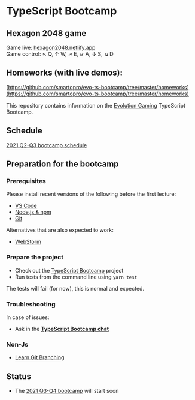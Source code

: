 # TypeScript Bootcamp

## Hexagon 2048 game

Game live: [hexagon2048.netlify.app](http://hexagon2048.netlify.app)<br/>
Game control: ↖ Q, ↑ W, ↗ E, ↙ A, ↓ S, ↘ D

## Homeworks (with live demos):

[https://github.com/smartopro/evo-ts-bootcamp/tree/master/homeworks](https://github.com/smartopro/evo-ts-bootcamp/tree/master/homeworks)

This repository contains information on the [Evolution Gaming](https://eng.evolutiongaming.com/) TypeScript Bootcamp.

## Schedule

[2021 Q2-Q3 bootcamp schedule](Schedule.md)

## Preparation for the bootcamp

### Prerequisites

Please install recent versions of the following before the first lecture:
- [VS Code](https://code.visualstudio.com/)
- [Node.js & npm](https://nodejs.org/en/)
- [Git](https://git-scm.com/downloads)

Alternatives that are also expected to work:
- [WebStorm](https://www.jetbrains.com/webstorm/download/)

### Prepare the project

- Check out the [TypeScript Bootcamp](https://github.com/evolution-gaming/typescript-bootcamp) project
- Run tests from the command line using `yarn test`

The tests will fail (for now), this is normal and expected.

### Troubleshooting

In case of issues:
- Ask in the **[TypeScript Bootcamp chat](https://gitter.im/evolution-ts-bootcamp/community)**

### Non-Js

- [Learn Git Branching](https://learngitbranching.js.org/)

## Status

* The [2021 Q3-Q4 bootcamp](Schedule.md) will start soon
